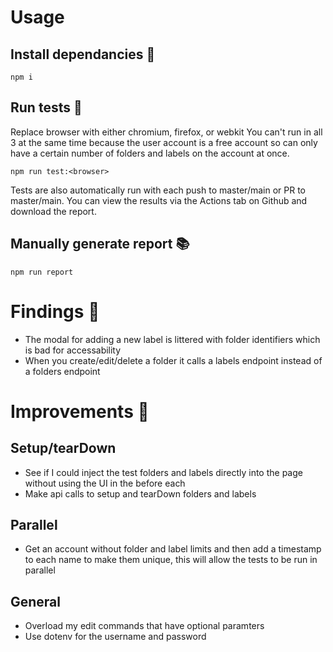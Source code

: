 # Usage
## Install dependancies 🔧
```npm i```
## Run tests 🧪
Replace browser with either chromium, firefox, or webkit
You can't run in all 3 at the same time because the user account is a free account so can only have a certain number of folders and labels on the account at once.

```npm run test:<browser>```

Tests are also automatically run with each push to master/main or PR to master/main. You can view the results via the Actions tab on Github and download the report.

## Manually generate report 📚
```npm run report```

# Findings 🔎
- The modal for adding a new label is littered with folder identifiers which is bad for accessability
- When you create/edit/delete a folder it calls a labels endpoint instead of a folders endpoint

# Improvements 🎯
## Setup/tearDown
- See if I could inject the test folders and labels directly into the page without using the UI in the before each
- Make api calls to setup and tearDown folders and labels

## Parallel
- Get an account without folder and label limits and then add a timestamp to each name to make them unique, this will allow the tests to be run in parallel

## General
- Overload my edit commands that have optional paramters
- Use dotenv for the username and password